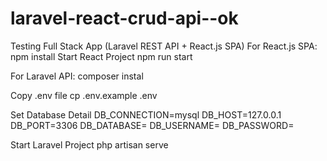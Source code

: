 # laravel-react-crud-api--ok
Testing Full Stack App (Laravel REST API + React.js SPA)
For React.js SPA:
npm install
Start React Project
npm run start

For Laravel API:
composer instal

Copy .env file
cp .env.example .env

Set Database Detail
DB_CONNECTION=mysql
DB_HOST=127.0.0.1
DB_PORT=3306
DB_DATABASE=
DB_USERNAME=
DB_PASSWORD=

Start Laravel Project
php artisan serve
